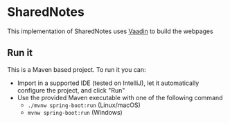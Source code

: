 # SharedNotes

This implementation of SharedNotes uses [Vaadin](https://vaadin.com) to build the webpages

## Run it

This is a Maven based project. To run it you can:

- Import in a supported IDE (tested on IntelliJ), let it automatically configure the project, and click "Run"
- Use the provided Maven executable with one of the following command
  - `./mvnw spring-boot:run` (Linux/macOS)
  - `mvnw spring-boot:run` (Windows)
